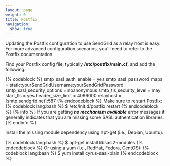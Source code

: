 ```yaml
---
layout: page
weight: 0
title: Postfix
navigation:
  show: true
---
```


Updating the Postfix configuration to use SendGrid as a relay host is easy. For more advanced configuration scenarios, you'll need to refer to the Postfix documentation.

Find your Postfix config file, typically **/etc/postfix/main.cf**, and add the following:

{% codeblock %}
smtp_sasl_auth_enable = yes smtp_sasl_password_maps = static:yourSendGridUsername:yourSendGridPassword smtp_sasl_security_options = noanonymous smtp_tls_security_level = may start_tls = yes header_size_limit = 4096000 relayhost = [smtp.sendgrid.net]:587
{% endcodeblock %} Make sure to restart Postfix: {% codeblock lang:bash %} \$ /etc/init.d/postfix restart {% endcodeblock %} 
{% info %} If you are getting ***no mechanism available*** error messages it generally indicates that you are missing some SASL authentication libraries. {% endinfo %}


Install the missing module dependency using apt-get (i.e., Debian, Ubuntu):

{% codeblock lang:bash %} \$ apt-get install libsasl2-modules {% endcodeblock %} Or using a yum (i.e., RedHat, Fedora, CentOS): {% codeblock lang:bash %} \$ yum install cyrus-sasl-plain {% endcodeblock %}
